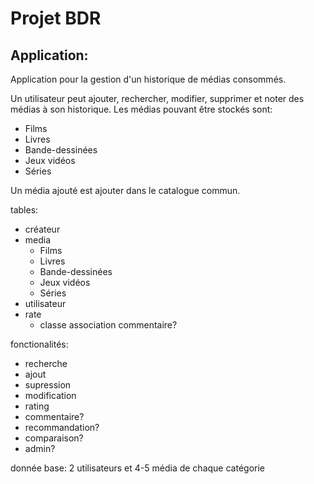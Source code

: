 # Projet BDR

## Application:
Application pour la gestion d'un historique de médias consommés.

Un utilisateur peut ajouter, rechercher, modifier, supprimer et noter des médias à son historique.
Les médias pouvant être stockés sont: 
- Films
- Livres
- Bande-dessinées
- Jeux vidéos
- Séries

Un média ajouté est ajouter dans le catalogue commun.

tables:
- créateur
- media
  - Films 
  - Livres 
  - Bande-dessinées 
  - Jeux vidéos 
  - Séries
- utilisateur
- rate
  - classe association commentaire?

fonctionalités:
- recherche
- ajout
- supression
- modification
- rating
- commentaire?
- recommandation?
- comparaison?
- admin?


donnée base:
2 utilisateurs et 4-5 média de chaque catégorie
